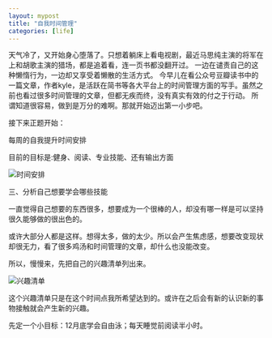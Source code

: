 ```yaml
---
layout: mypost
title: "自我时间管理"
categories: [life]
--- 
```

天气冷了，又开始身心堕落了。只想着躺床上看电视剧，最近马思纯主演的将军在上和胡歌主演的猎场，都是追着看，连一页书都没翻开过。
一边在谴责自己的这种懒惰行为，一边却又享受着懒散的生活方式。
今早儿在看公众号豆瓣读书中的一篇文章，作者kyle，是活跃在简书等各大平台上的时间管理方面的写手。虽然之前也看过很多时间管理的文章，但都无疾而终，没有真实有效的付之于行动。
所谓知道很容易，做到是万分的难啊。那就开始迈出第一小步吧。

接下来正题开始：

每周的自我提升时间安排

目前的目标是:健身、阅读、专业技能、还有输出方面

![时间安排](time.png)

三、分析自己想要学会哪些技能

一直觉得自己想要的东西很多，想要成为一个很棒的人，却没有哪一样是可以坚持很久能够做的很出色的。

或许大部分人都是这样。想得太多，做的太少。所以会产生焦虑感，想要改变现状却很无力，看了很多鸡汤和时间管理的文章，却什么也没能改变。

所以，慢慢来，先把自己的兴趣清单列出来。

![兴趣清单](interest.png)

这个兴趣清单只是在这个时间点我所希望达到的。或许在之后会有新的认识新的事物接触就会产生新的兴趣。

先定一个小目标：12月底学会自由泳；每天睡觉前阅读半小时。